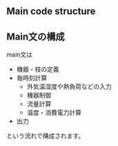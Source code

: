 ## Main code structure



## Main文の構成
main文は  
- 機器・枝の定義
- 毎時刻計算
  - 外気温湿度や熱負荷などの入力
  - 機器制御
  - 流量計算
  - 温度・消費電力計算
- 出力  

という流れで構成されます。
